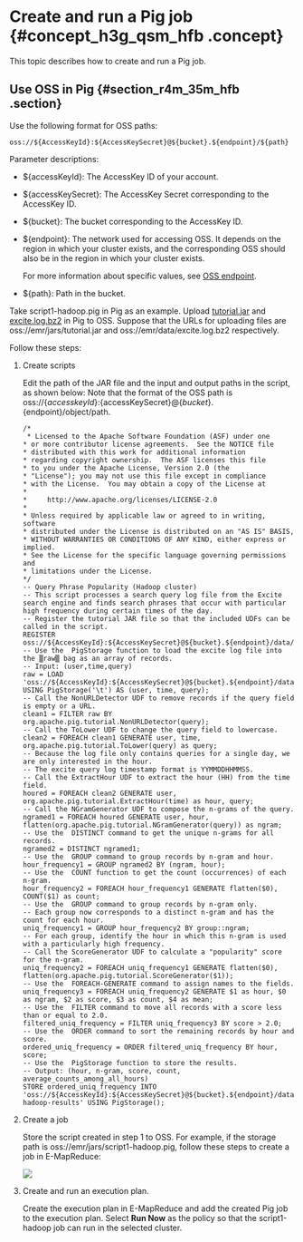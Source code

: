 # Create and run a Pig job {#concept_h3g_qsm_hfb .concept}

This topic describes how to create and run a Pig job.

## Use OSS in Pig {#section_r4m_35m_hfb .section}

Use the following format for OSS paths:

```
oss://${AccessKeyId}:${AccessKeySecret}@${bucket}.${endpoint}/${path}
```

Parameter descriptions:

-   $\{accessKeyId\}: The AccessKey ID of your account.

-   $\{accessKeySecret\}: The AccessKey Secret corresponding to the AccessKey ID.

-   $\{bucket\}: The bucket corresponding to the AccessKey ID.

-   $\{endpoint\}: The network used for accessing OSS. It depends on the region in which your cluster exists, and the corresponding OSS should also be in the region in which your cluster exists.

    For more information about specific values, see [OSS endpoint](../../SP_21/DNOSS11827291/EN-US_TP_4350.dita#concept_zt4_cvy_5db).

-   $\{path\}: Path in the bucket.


Take script1-hadoop.pig in Pig as an example. Upload [tutorial.jar](http://emr-agent-pack.oss-cn-hangzhou.aliyuncs.com/pig/0.14.0/tutorial.jar) and [excite.log.bz2](http://emr-agent-pack.oss-cn-hangzhou.aliyuncs.com/pig/0.14.0/excite.log.bz2) in Pig to OSS. Suppose that the URLs for uploading files are oss://emr/jars/tutorial.jar and oss://emr/data/excite.log.bz2 respectively.

Follow these steps:

1.  Create scripts

    Edit the path of the JAR file and the input and output paths in the script, as shown below: Note that the format of the OSS path is oss://$\{accesskeyId\}:$\{accessKeySecret\}@$\{bucket\}.$\{endpoint\}/object/path.

    ```
    /*
     * Licensed to the Apache Software Foundation (ASF) under one
    * or more contributor license agreements.  See the NOTICE file
    * distributed with this work for additional information
    * regarding copyright ownership.  The ASF licenses this file
    * to you under the Apache License, Version 2.0 (the
    * "License"); you may not use this file except in compliance
    * with the License.  You may obtain a copy of the License at
    *
    *     http://www.apache.org/licenses/LICENSE-2.0
    *
    * Unless required by applicable law or agreed to in writing, software
    * distributed under the License is distributed on an "AS IS" BASIS,
    * WITHOUT WARRANTIES OR CONDITIONS OF ANY KIND, either express or implied.
    * See the License for the specific language governing permissions and
    * limitations under the License.
    */
    -- Query Phrase Popularity (Hadoop cluster)
    -- This script processes a search query log file from the Excite search engine and finds search phrases that occur with particular high frequency during certain times of the day.
    -- Register the tutorial JAR file so that the included UDFs can be called in the script.
    REGISTER oss://${AccessKeyId}:${AccessKeySecret}@${bucket}.${endpoint}/data/tutorial.jar;
    -- Use the  PigStorage function to load the excite log file into the ▒raw▒ bag as an array of records.
    -- Input: (user,time,query)
    raw = LOAD 'oss://${AccessKeyId}:${AccessKeySecret}@${bucket}.${endpoint}/data/excite.log.bz2' USING PigStorage('\t') AS (user, time, query);
    -- Call the NonURLDetector UDF to remove records if the query field is empty or a URL.
    clean1 = FILTER raw BY org.apache.pig.tutorial.NonURLDetector(query);
    -- Call the ToLower UDF to change the query field to lowercase.
    clean2 = FOREACH clean1 GENERATE user, time,     org.apache.pig.tutorial.ToLower(query) as query;
    -- Because the log file only contains queries for a single day, we are only interested in the hour.
    -- The excite query log timestamp format is YYMMDDHHMMSS.
    -- Call the ExtractHour UDF to extract the hour (HH) from the time field.
    houred = FOREACH clean2 GENERATE user, org.apache.pig.tutorial.ExtractHour(time) as hour, query;
    -- Call the NGramGenerator UDF to compose the n-grams of the query.
    ngramed1 = FOREACH houred GENERATE user, hour, flatten(org.apache.pig.tutorial.NGramGenerator(query)) as ngram;
    -- Use the  DISTINCT command to get the unique n-grams for all records.
    ngramed2 = DISTINCT ngramed1;
    -- Use the  GROUP command to group records by n-gram and hour.
    hour_frequency1 = GROUP ngramed2 BY (ngram, hour);
    -- Use the  COUNT function to get the count (occurrences) of each n-gram.
    hour_frequency2 = FOREACH hour_frequency1 GENERATE flatten($0), COUNT($1) as count;
    -- Use the  GROUP command to group records by n-gram only.
    -- Each group now corresponds to a distinct n-gram and has the count for each hour.
    uniq_frequency1 = GROUP hour_frequency2 BY group::ngram;
    -- For each group, identify the hour in which this n-gram is used with a particularly high frequency.
    -- Call the ScoreGenerator UDF to calculate a "popularity" score for the n-gram.
    uniq_frequency2 = FOREACH uniq_frequency1 GENERATE flatten($0), flatten(org.apache.pig.tutorial.ScoreGenerator($1));
    -- Use the  FOREACH-GENERATE command to assign names to the fields.
    uniq_frequency3 = FOREACH uniq_frequency2 GENERATE $1 as hour, $0 as ngram, $2 as score, $3 as count, $4 as mean;
    -- Use the  FILTER command to move all records with a score less than or equal to 2.0.
    filtered_uniq_frequency = FILTER uniq_frequency3 BY score > 2.0;
    -- Use the  ORDER command to sort the remaining records by hour and score.
    ordered_uniq_frequency = ORDER filtered_uniq_frequency BY hour, score;
    -- Use the  PigStorage function to store the results.
    -- Output: (hour, n-gram, score, count, average_counts_among_all_hours)
    STORE ordered_uniq_frequency INTO 'oss://${AccessKeyId}:${AccessKeySecret}@${bucket}.${endpoint}/data/script1-hadoop-results' USING PigStorage();
    ```

2.  Create a job

    Store the script created in step 1 to OSS. For example, if the storage path is oss://emr/jars/script1-hadoop.pig, follow these steps to create a job in E-MapReduce:

    ![](http://static-aliyun-doc.oss-cn-hangzhou.aliyuncs.com/assets/img/17986/154217727413205_en-US.png)

3.  Create and run an execution plan.

    Create the execution plan in E-MapReduce and add the created Pig job to the execution plan. Select **Run Now** as the policy so that the script1-hadoop job can run in the selected cluster.


